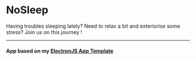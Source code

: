 # NoSleep

Having troubles sleeping lately? Need to relax a bit and exteriorise some stress? Join us on this journey !


---


#### App based on my [ElectronJS App Template](https://github.com/TheNolle/ElectronJS-Template-App)
